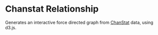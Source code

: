 Chanstat Relationship
=====================

Generates an interactive force directed graph from [ChanStat](http://chanstat.net/) data, using d3.js.
